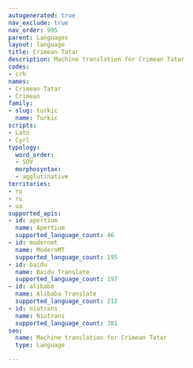 ```yaml
---
autogenerated: true
nav_exclude: true
nav_order: 995
parent: Languages
layout: language
title: Crimean Tatar
description: Machine translation for Crimean Tatar
codes:
- crh
names:
- Crimean Tatar
- Crimean
family:
- slug: turkic
  name: Turkic
scripts:
- Latn
- Cyrl
typology:
  word_order:
  - SOV
  morphosyntax:
  - agglutinative
territories:
- ro
- ru
- ua
supported_apis:
- id: apertium
  name: Apertium
  supported_language_count: 46
- id: modernmt
  name: ModernMT
  supported_language_count: 195
- id: baidu
  name: Baidu Translate
  supported_language_count: 197
- id: alibaba
  name: Alibaba Translate
  supported_language_count: 212
- id: niutrans
  name: Niutrans
  supported_language_count: 381
seo:
  name: Machine translation for Crimean Tatar
  type: Language

---
```


